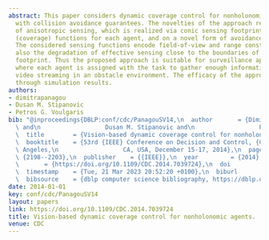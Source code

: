 ```yaml
---
abstract: This paper considers dynamic coverage control for nonholonomic agents along
  with collision avoidance guarantees. The novelties of the approach rely on the consideration
  of anisotropic sensing, which is realized via conic sensing footprints and sensing
  (coverage) functions for each agent, and on a novel form of avoidance functions.
  The considered sensing functions encode field-of-view and range constraints, and
  also the degradation of effective sensing close to the boundaries of the sensing
  footprint. Thus the proposed approach is suitable for surveillance applications
  where each agent is assigned with the task to gather enough information, such as
  video streaming in an obstacle environment. The efficacy of the approach is demonstrated
  through simulation results.
authors:
- dimitrapanagou
- Dusan M. Stipanovic
- Petros G. Voulgaris
bib: "@inproceedings{DBLP:conf/cdc/PanagouSV14,\n  author       = {Dimitra Panagou\
  \ and\n                  Dusan M. Stipanovic and\n                  Petros G. Voulgaris},\n\
  \  title        = {Vision-based dynamic coverage control for nonholonomic agents},\n\
  \  booktitle    = {53rd {IEEE} Conference on Decision and Control, {CDC} 2014, Los\
  \ Angeles,\n                  CA, USA, December 15-17, 2014},\n  pages        =\
  \ {2198--2203},\n  publisher    = {{IEEE}},\n  year         = {2014},\n  url   \
  \       = {https://doi.org/10.1109/CDC.2014.7039724},\n  doi          = {10.1109/CDC.2014.7039724},\n\
  \  timestamp    = {Tue, 21 Mar 2023 20:52:20 +0100},\n  biburl       = {https://dblp.org/rec/conf/cdc/PanagouSV14.bib},\n\
  \  bibsource    = {dblp computer science bibliography, https://dblp.org}\n}"
date: 2014-01-01
key: conf/cdc/PanagouSV14
layout: papers
link: https://doi.org/10.1109/CDC.2014.7039724
title: Vision-based dynamic coverage control for nonholonomic agents.
venue: CDC
---
```

